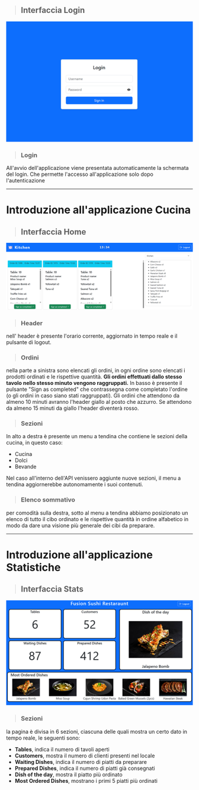 > ## Interfaccia Login

![login](MDsrc/login.png)

> ### Login

All'avvio dell'applicazione viene presentata automaticamente la schermata del login. Che permette l'accesso all'applicazione solo dopo l'autenticazione

---
# Introduzione all'applicazione Cucina
> ## Interfaccia Home

![interfaccia](MDsrc/page.png)

> ### Header

nell' header è presente l'orario corrente, aggiornato in tempo reale e il pulsante di logout.

> ### Ordini

nella parte a sinistra sono elencati gli ordini, in ogni ordine sono elencati i prodotti ordinati e le rispettive quantità.
**Gli ordini effettuati dallo stesso tavolo nello stesso minuto vengono raggruppati.**
In basso è presente il pulsante "Sign as completed" che contrassegna come completato l'ordine (o gli ordini in caso siano stati raggruppati).
Gli ordini che attendono da almeno 10 minuti avranno l'header giallo al posto che azzurro. Se attendono da almeno 15 minuti da giallo l'header diventerà rosso. 

> ### Sezioni
In alto a destra è presente un menu a tendina che contiene le sezioni della cucina, in questo caso:
- Cucina
- Dolci
- Bevande

Nel caso all'interno dell'API venissero aggiunte nuove sezioni, il menu a tendina aggiornerebbe autonomamente i suoi contenuti.

> ### Elenco sommativo

per comodità sulla destra, sotto al menu a tendina abbiamo posizionato un elenco di tutto il cibo ordinato e le rispettive quantità in ordine alfabetico in modo da dare una visione più generale dei cibi da preparare.

---
# Introduzione all'applicazione Statistiche

> ## Interfaccia Stats

![interfaccia](MDsrc/stats.png)


> ### Sezioni
la pagina è divisa in 6 sezioni, ciascuna delle quali mostra un certo dato in tempo reale, le seguenti sono:
- **Tables**, indica il numero di tavoli aperti
- **Customers**, mostra il numero di clienti presenti nel locale
- **Waiting Dishes**, indica il numero di piatti da preparare
- **Prepared Dishes**, indica il numero di piatti già consegnati
- **Dish of the day**, mostra il piatto più ordinato
- **Most Ordered Dishes**, mostrano i primi 5 piatti più ordinati